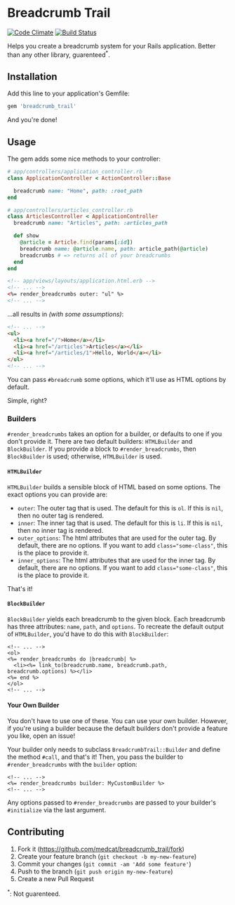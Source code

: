 # Breadcrumb Trail
[![Code Climate](https://codeclimate.com/github/medcat/breadcrumb_trail/badges/gpa.svg)](https://codeclimate.com/github/medcat/breadcrumb_trail) [![Build Status](https://travis-ci.org/medcat/breadcrumb_trail.svg)](https://travis-ci.org/medcat/breadcrumb_trail)

Helps you create a breadcrumb system for your Rails application.
Better than any other library, guarenteed<sup>*</sup>.

## Installation

Add this line to your application's Gemfile:

```ruby
gem 'breadcrumb_trail'
```

And you're done!

## Usage

The gem adds some nice methods to your controller:

```Ruby
# app/controllers/application_controller.rb
class ApplicationController < ActionController::Base

  breadcrumb name: "Home", path: :root_path
end
```

```Ruby
# app/controllers/articles_controller.rb
class ArticlesController < ApplicationController
  breadcrumb name: "Articles", path: :articles_path

  def show
    @article = Article.find(params[:id])
    breadcrumb name: @article.name, path: article_path(@article)
    breadcrumbs # => returns all of your breadcrumbs
  end
end
```

```HTML
<!-- app/views/layouts/application.html.erb -->
<!-- ... -->
<%= render_breadcrumbs outer: "ul" %>
<!-- ... -->
```

...all results in _(with some assumptions)_:

```HTML
<!-- ... -->
<ul>
  <li><a href="/">Home</a></li>
  <li><a href="/articles">Articles</a></li>
  <li><a href="/articles/1">Hello, World</a></li>
</ul>
<!-- ... -->
```

You can pass `#breadcrumb` some options, which it'll use as
HTML options by default.

Simple, right?

### Builders

`#render_breadcrumbs` takes an option for a builder, or defaults to
one if you don't provide it.  There are two default builders:
`HTMLBuilder` and `BlockBuilder`.  If you provide a block to
`#render_breadcrumbs`, then `BlockBuilder` is used; otherwise,
`HTMLBuilder` is used.

#### `HTMLBuilder`

`HTMLBuilder` builds a sensible block of HTML based on some options.
The exact options you can provide are:

- `outer`: The outer tag that is used.  The default for this is `ol`.
  If this is `nil`, then no outer tag is rendered.
- `inner`: The inner tag that is used.  The default for this is `li`.
  If this is `nil`, then no inner tag is rendered.
- `outer_options`: The html attributes that are used for the outer
  tag.  By default, there are no options.  If you want to add
  `class="some-class"`, this is the place to provide it.
- `inner_options`: The html attributes that are used for the inner
  tag.  By default, there are no options.  If you want to add
  `class="some-class"`, this is the place to provide it.

That's it!

#### `BlockBuilder`

`BlockBuilder` yields each breadcrumb to the given block.  Each
breadcrumb has three attributes: `name`, `path`, and `options`.
To recreate the default output of `HTMLBuilder`, you'd have to do
this with `BlockBuilder`:

```
<!-- ... -->
<ol>
<%= render_breadcrumbs do |breadcrumb| %>
  <li><%= link_to(breadcrumb.name, breadcrumb.path, breadcrumb.options) %></li>
<%= end %>
</ol>
<!-- ... -->
```

#### Your Own Builder

You don't have to use one of these.  You can use your own builder.
However, if you're using a builder because the default builders don't
provide a feature you like, open an issue!

Your builder only needs to subclass `BreadcrumbTrail::Builder` and
define the method `#call`, and that's it!  Then, you pass the builder
to `#render_breadcrumbs` with the `builder` option:

```
<!-- ... -->
<%= render_breadcrumbs builder: MyCustomBuilder %>
<!-- ... -->
```

Any options passed to `#render_breadcrumbs` are passed to your
builder's `#initialize` via the last argument.

## Contributing

1. Fork it (<https://github.com/medcat/breadcrumb_trail/fork>)
2. Create your feature branch (`git checkout -b my-new-feature`)
3. Commit your changes (`git commit -am 'Add some feature'`)
4. Push to the branch (`git push origin my-new-feature`)
5. Create a new Pull Request

<sup>*</sup>: Not guarenteed.
